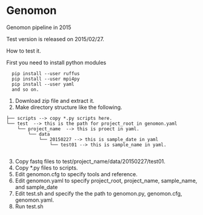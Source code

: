 # Genomon
Genomon pipeline in 2015

Test version is released on 2015/02/27.


How to test it.

First you need to install python modules
```
  pip install --user ruffus
  pip install --user mpi4py
  pip install --user yaml
  and so on.
```

1. Download zip file and extract it.
2. Make directory structure like the following.
```
├── scripts --> copy *.py scripts here.
└── test  --> this is the path for project_root in genomon.yaml
    └── project_name  --> this is proect in yaml.
        └── data
            └── 20150227 --> this is sample_date in yaml
                └── test01 --> this is sample_name in yaml.


```
3. Copy fastq files to test/project_name/data/20150227/test01.
4. Copy *.py files to scripts.
5. Edit genomon.cfg to specify tools and reference.
6. Edit genomon.yaml to specify project_root, project_name, sample_name, and sample_date
7. Edit test.sh and specify the the path to genomon.py, genomon.cfg, genomon.yaml.
8. Run test.sh
